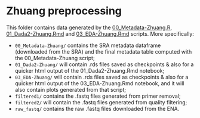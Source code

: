 # Zhuang preprocessing

This folder contains data generated by the [00_Metadata-Zhuang.R](../../../scripts/analysis-individual/Zhuang-2018/00_Metadata-Zhuang.R), [01_Dada2-Zhuang.Rmd](../../../scripts/analysis-individual/Zhuang-2018/01_Dada2-Zhuang.Rmd) and [03_EDA-Zhuang.Rmd](../../../scripts/analysis-individual/Zhuang-2018/03_EDA-Zhuang.Rmd) scripts.  More specifically:
- `00_Metadata-Zhuang/` contains the SRA metadata dataframe (downloaded from the SRA) and the final metadata table computed with the 00_Metadata-Zhuang script;
- `01_Dada2-Zhuang/` will contain .rds files saved as checkpoints & also for a quicker html output of the 01_Dada2-Zhuang.Rmd notebook;
- `03_EDA-Zhuang/` will contain .rds files saved as checkpoints & also for a quicker html output of the 03_EDA-Zhuang.Rmd notebook, and it will also contain plots generated from that script;
- `filtered1/` contains the .fastq files generated from primer removal;
- `filtered2/` will contain the .fastq files generated from quality filtering;
- `raw_fastq/` contains the raw .fastq files downloaded from the ENA.